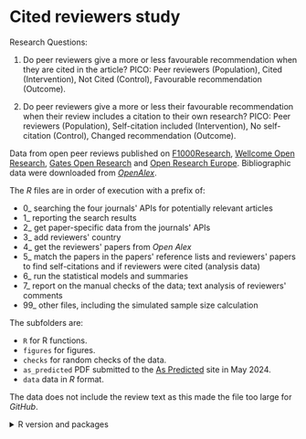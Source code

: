 # Cited reviewers study

Research Questions: 

1. Do peer reviewers give a more or less favourable recommendation when they are cited in the article? PICO: Peer reviewers (Population), Cited (Intervention), Not Cited (Control), Favourable recommendation (Outcome).

2. Do peer reviewers give a more or less their favourable recommendation when their review includes a citation to their own research? PICO: Peer reviewers (Population), Self-citation included (Intervention), No self-citation (Control), Changed recommendation (Outcome).

Data from open peer reviews published on [F1000Research](https://f1000research.com/), [Wellcome Open Research](https://wellcomeopenresearch.org/), [Gates Open Research](https://gatesopenresearch.org/) and [Open Research Europe](https://open-research-europe.ec.europa.eu/). Bibliographic data were downloaded from [_OpenAlex_](https://openalex.org/).

The _R_ files are in order of execution with a prefix of:

* 0_ searching the four journals' APIs for potentially relevant articles
* 1_ reporting the search results
* 2_ get paper-specific data from the journals' APIs
* 3_ add reviewers' country
* 4_ get the reviewers' papers from _Open Alex_
* 5_ match the papers in the papers' reference lists and reviewers' papers to find self-citations and if reviewers were cited (analysis data)
* 6_ run the statistical models and summaries
* 7_ report on the manual checks of the data; text analysis of reviewers' comments
* 99_ other files, including the simulated sample size calculation

The subfolders are:

* `R` for R functions.
* `figures` for figures.
* `checks` for random checks of the data.
* `as_predicted` PDF submitted to the [As Predicted](https://aspredicted.org/rn8vg.pdf) site in May 2024.
* `data` data in _R_ format.

The data does not include the review text as this made the file too large for _GitHub_.

<details><summary>R version and packages</summary>
<p>

```
R version 4.4.1 (2024-06-14 ucrt)
Platform: x86_64-w64-mingw32/x64
Running under: Windows 11 x64 (build 22631)

Matrix products: default


locale:
[1] LC_COLLATE=English_Australia.utf8  LC_CTYPE=English_Australia.utf8   
[3] LC_MONETARY=English_Australia.utf8 LC_NUMERIC=C                      
[5] LC_TIME=English_Australia.utf8    

time zone: Australia/Brisbane
tzcode source: internal

attached base packages:
[1] stats     graphics  grDevices utils     datasets  methods   base     

other attached packages:
[1] gridExtra_2.3             ggplot2_3.5.1             glmnet_4.1-8             
[4] Matrix_1.7-0              quanteda.textstats_0.97.2 quanteda_4.1.0           
[7] tidytext_0.4.2            stringr_1.5.1             dplyr_1.1.4              

loaded via a namespace (and not attached):
 [1] janeaustenr_1.0.0  utf8_1.2.4         generics_0.1.3     shape_1.4.6.1      stringi_1.8.4     
 [6] lattice_0.22-6     digest_0.6.36      magrittr_2.0.3     evaluate_0.24.0    grid_4.4.1        
[11] iterators_1.0.14   pkgload_1.4.0      fastmap_1.2.0      foreach_1.5.2      survival_3.6-4    
[16] stopwords_2.3      fansi_1.0.6        scales_1.3.0       codetools_0.2-20   cli_3.6.3         
[21] rlang_1.1.4        tokenizers_0.3.0   munsell_0.5.1      splines_4.4.1      withr_3.0.1       
[26] yaml_2.3.10        tools_4.4.1        colorspace_2.1-1   fastmatch_1.1-4    vctrs_0.6.5       
[31] R6_2.6.1           lifecycle_1.0.4    pkgconfig_2.0.3    pillar_1.9.0       gtable_0.3.5      
[36] TeachingDemos_2.13 rsconnect_1.3.1    glue_1.7.0         Rcpp_1.0.13        xfun_0.47         
[41] tibble_3.2.1       tidyselect_1.2.1   rstudioapi_0.16.0  knitr_1.48         farver_2.1.2      
[46] htmltools_0.5.8.1  SnowballC_0.7.1    labeling_0.4.3     rmarkdown_2.28     compiler_4.4.1    
[51] nsyllable_1.0.1 
```

</p>
</details>